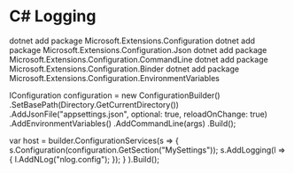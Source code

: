 # C# Logging

dotnet add package Microsoft.Extensions.Configuration
dotnet add package Microsoft.Extensions.Configuration.Json
dotnet add package Microsoft.Extensions.Configuration.CommandLine
dotnet add package Microsoft.Extensions.Configuration.Binder
dotnet add package Microsoft.Extensions.Configuration.EnvironmentVariables


IConfiguration configuration = new ConfigurationBuilder()
    .SetBasePath(Directory.GetCurrentDirectory())
    .AddJsonFile("appsettings.json", optional: true, reloadOnChange: true)
    .AddEnvironmentVariables()
    .AddCommandLine(args)
    .Build();

var host = builder.ConfigurationServices(s =>
    {
        s.Configuration<MySettings>(configuration.GetSection("MySettings"));
        s.AddLogging(l => 
        {
            l.AddNLog("nlog.config");
        });
    }
).Build();